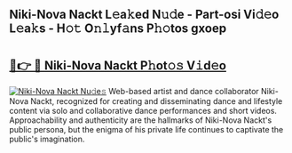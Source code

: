 ## Niki-Nova Nackt L𝚎a𝚔ed N𝚞𝚍e - Part-osi Vi𝚍𝚎o L𝚎a𝚔s - H𝚘𝚝 O𝚗𝚕yf𝚊ns P𝚑𝚘tos gxoep

# <h2><a href="http://kf3dlwf.oniu.top/?m=Niki-Nova+Nackt">🔗👉 🔴 Niki-Nova Nackt P𝚑ot𝚘𝚜 V𝚒d𝚎o</a></h2>

[![Niki-Nova Nackt Nu𝚍e𝚜](https://i.imgur.com/0qMVB7G.gif)](http://kf3dlwf.oniu.top/?m=Niki-Nova+Nackt)
Web-based artist and dance collaborator Niki-Nova Nackt, recognized for creating and disseminating dance and lifestyle content via solo and collaborative dance performances and short videos. Approachability and authenticity are the hallmarks of Niki-Nova Nackt's public persona, but the enigma of his private life continues to captivate the public's imagination.  

